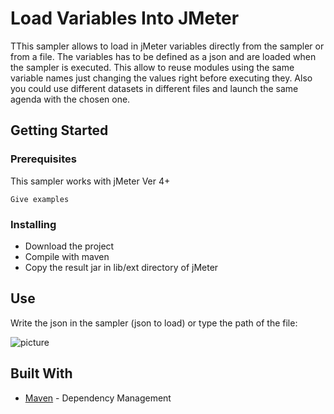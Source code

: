 # Load Variables Into JMeter

TThis sampler allows to load in jMeter variables directly from the sampler or from a file. The variables has to be defined as a json and are loaded when the sampler is executed. This allow to reuse modules using the same variable names just changing the values right before executing they. Also you could use different datasets in different files and launch the same agenda with the chosen one.

## Getting Started


### Prerequisites

This sampler works with jMeter Ver 4+

```
Give examples
```

### Installing

- Download the project
- Compile with maven
- Copy the result jar in lib/ext directory of jMeter


## Use

Write the json in the sampler (json to load) or type the path of the file:

![picture](jMeterLoadVariables/resources/img/abc.png)

## Built With

* [Maven](https://maven.apache.org/) - Dependency Management
